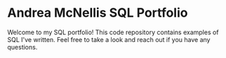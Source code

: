 # Andrea McNellis SQL Portfolio

Welcome to my SQL portfolio! This code repository contains examples of SQL I've written. Feel free to take a look and reach out if you have any questions.

